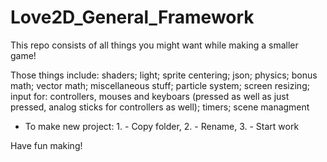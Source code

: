 # Love2D_General_Framework

This repo consists of all things you might want while making a smaller game!

Those things include:
      shaders; light;
      sprite centering;
      json;
      physics; bonus math; vector math;
      miscellaneous stuff;
      particle system;
      screen resizing;
      input for: controllers, mouses and keyboars (pressed as well as just pressed, analog sticks for controllers as well);
      timers; scene managment

- To make new project:
      1. - Copy folder,
      2. - Rename,
      3. - Start work

Have fun making!
